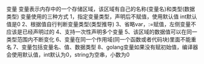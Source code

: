 变量
变量表示内存中的一个存储区域，该区域有自己的名称(变量名)和类型(数据类型)
变量使用的三种方式
1，指定变量类型，声明后不赋值，使用默认值
int默认值是0
2、根据值自行判断变量类型(类型推导)
3、省略var，:=赋值，左侧变量不应该是已经声明过的
4、支持一次性声明多个变量
5、该区域的数据值可以在同一类型范围内不断变化
6、变量在同一个作用域(同一个函数或者代码块)里面不能重名
7、变量包括变量名、值、数据类型
8、golang变量如果没有赋初始值，编译器会使用默认值，int默认为0，string为空串，小数为0